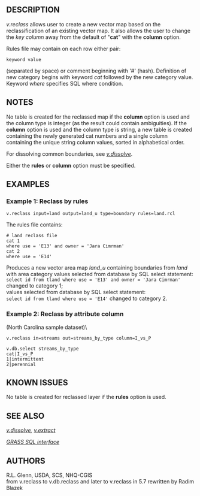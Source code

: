 ## DESCRIPTION

*v.reclass* allows user to create a new vector map based on the
reclassification of an existing vector map. It also allows the user to
change the *key column* away from the default of \"**cat**\" with the
**column** option.

Rules file may contain on each row either pair:

```
keyword value
```

(separated by space) or comment beginning with \'#\' (hash). Definition
of new category begins with keyword *cat* followed by the new category
value. Keyword *where* specifies SQL where condition.

## NOTES

No table is created for the reclassed map if the **column** option is
used and the column type is integer (as the result could contain
ambiguities). If the **column** option is used and the column type is
string, a new table is created containing the newly generated cat
numbers and a single column containing the unique string column values,
sorted in alphabetical order.

For dissolving common boundaries, see *[v.dissolve](v.dissolve.html)*.

Either the **rules** or **column** option must be specified.

## EXAMPLES

### Example 1: Reclass by rules

```
v.reclass input=land output=land_u type=boundary rules=land.rcl
```

The rules file contains:

```
# land reclass file
cat 1
where use = 'E13' and owner = 'Jara Cimrman'
cat 2
where use = 'E14'
```

Produces a new vector area map *land_u* containing boundaries from
*land* with area category values selected from database by SQL select
statement:\
`select id from tland where use = 'E13' and owner = 'Jara Cimrman'`
changed to category 1;\
values selected from database by SQL select statement:\
`select id from tland where use = 'E14'` changed to category 2.

### Example 2: Reclass by attribute column

(North Carolina sample dataset)\

```
v.reclass in=streams out=streams_by_type column=I_vs_P

v.db.select streams_by_type
cat|I_vs_P
1|intermittent
2|perennial
```

## KNOWN ISSUES

No table is created for reclassed layer if the **rules** option is used.

## SEE ALSO

*[v.dissolve](v.dissolve.html), [v.extract](v.extract.html)*

*[GRASS SQL interface](sql.html)*

## AUTHORS

R.L. Glenn, USDA, SCS, NHQ-CGIS\
from v.reclass to v.db.reclass and later to v.reclass in 5.7 rewritten
by Radim Blazek
